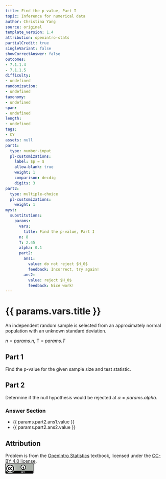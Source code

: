 ```yaml
---
title: Find the p-value, Part I
topic: Inference for numerical data
author: Christina Yang
source: original
template_version: 1.4
attribution: openintro-stats
partialCredit: true
singleVariant: false
showCorrectAnswer: false
outcomes:
- 7.1.1.4
- 7.1.1.5
difficulty:
- undefined
randomization:
- undefined
taxonomy:
- undefined
span:
- undefined
length:
- undefined
tags:
- CY
assets: null
part1:
  type: number-input
  pl-customizations:
    label: $p = $
    allow-blank: true
    weight: 1
    comparison: decdig
    digits: 3
part2:
  type: multiple-choice
  pl-customizations:
    weight: 1
myst:
  substitutions:
    params:
      vars:
        title: Find the p-value, Part I
      n: 8
      T: 2.45
      alpha: 0.1
      part2:
        ans1:
          value: do not reject $H_0$
          feedback: Incorrect, try again!
        ans2:
          value: reject $H_0$
          feedback: Nice work!
---
```

# {{ params.vars.title }}
An independent random sample is selected from an approximately normal population with an unknown standard deviation.

$n = {{ params.n }}$, T = ${{ params.T }}$

## Part 1

Find the p-value for the given sample size and test statistic.

## Part 2

Determine if the null hypothesis would be rejected at $\alpha = {{ params.alpha }}$.

### Answer Section

- {{ params.part2.ans1.value }}
- {{ params.part2.ans2.value }}

## Attribution

Problem is from the [OpenIntro Statistics](https://openintro.org/book/os/) textbook, licensed under the [CC-BY 4.0 license](https://creativecommons.org/licenses/by/4.0/).<br>![Image representing the Creative Commons 4.0 BY license.](https://raw.githubusercontent.com/firasm/bits/master/by.png)